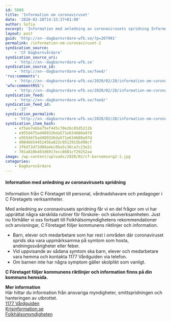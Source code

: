 ```yaml
---
id: 5088
title: 'Information om coronaviruset'
date: '2020-02-28T14:33:37+01:00'
author: Sofia
excerpt: 'Information med anledning av coronavirusets spridning Information fr&aring;n C F&ouml;retaget till personal, v&aring;rdnadshavare och pedagoger i C F&ouml;retagets verksamheter. Med anledning av coronavirusets spridning f&aring;r vi en del fr&aring;gor om vi har uppr&auml;ttat n&aring;gra s&auml;rskilda rutiner f&ouml;r f&ouml;rskole- och skolverksamheten. Just nu f&ouml;rh&aring;ller vi oss fortsatt till Folkh&auml;lsomyndighetens rekommendationer och anvisningar, C F&ouml;retaget f&ouml;ljer kommunens [&hellip;]'
layout: post
guid: 'http://xn--dagbarnvrdare-wfb.se/?p=207991'
permalink: /information-om-coronaviruset-2
syndication_source:
    - 'CF Dagbarnvårdare'
syndication_source_uri:
    - 'http://xn--dagbarnvrdare-wfb.se'
syndication_source_id:
    - 'http://xn--dagbarnvrdare-wfb.se/feed/'
'rss:comments':
    - 'http://xn--dagbarnvrdare-wfb.se/2020/02/28/information-om-coronaviruset/#respond'
'wfw:commentRSS':
    - 'http://xn--dagbarnvrdare-wfb.se/2020/02/28/information-om-coronaviruset/feed/'
syndication_feed:
    - 'http://xn--dagbarnvrdare-wfb.se/feed/'
syndication_feed_id:
    - '27'
syndication_permalink:
    - 'http://xn--dagbarnvrdare-wfb.se/2020/02/28/information-om-coronaviruset/'
syndication_item_hash:
    - ef5ee7e6be75ef445c70e26c85d5211b
    - e955d4f5ad489326da571e634680a97d
    - e955d4f5ad489326da571e634680a97d
    - d004bb54452456a822c9512915bd98cf
    - 3f6d72d73d88a4ec0ba5c36ca7c23e2c
    - 701a810b403d6917ecc8601cf29252aa
image: /wp-content/uploads/2020/02/cf-barnomsorg2-1.jpg
categories:
    - Dagbarnvårdare
---
```


#### **Information med anledning av coronavirusets spridning**

Information från C Företaget till personal, vårdnadshavare och pedagoger i C Företagets verksamheter.

Med anledning av coronavirusets spridning får vi en del frågor om vi har upprättat några särskilda rutiner för förskole- och skolverksamheten. Just nu förhåller vi oss fortsatt till Folkhälsomyndighetens rekommendationer och anvisningar, C Företaget följer kommunens riktlinjer och information.

- Barn, elever och medarbetare som har rest i områden där coronaviruset sprids ska vara uppmärksamma på symtom som hosta, andningssvårigheter eller feber.
- Vid uppvisande av sådana symtom ska barn, elever och medarbetare vara hemma och kontakta 1177 Vårdguiden via telefon.
- Om barnen inte har några symptom gäller skolplikt som vanligt.

**C Företaget följer kommunens riktlinjer och information finns på din kommuns hemsida.**

**Mer information**  
Här hittar du information från ansvariga myndigheter, smittspridningen och hanteringen av utbrottet.  
[1177 Vårdguiden ](https://www.1177.se/Uppsala-lan/aktuellt/nytt-coronavirus-covid-19/)  
[Krisinformation.se](https://www.krisinformation.se/detta-kan-handa/handelser-och-storningar/20192/myndigheterna-om-det-nya-coronaviruset)  
[Folkhälsomyndigheten](https://www.folkhalsomyndigheten.se/smittskydd-beredskap/smittsamma-sjukdomar/coronavirus/fragor-och-svar-om-nytt-coronavirus/)